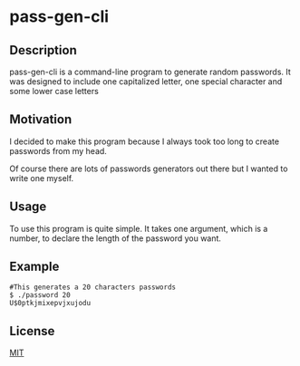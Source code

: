 # pass-gen-cli

## Description

pass-gen-cli is a command-line program to generate random passwords. It was designed to include one capitalized letter, one special character and some lower case letters 

## Motivation

I decided to make this program because I always took too long to create passwords from my head.

Of course there are lots of passwords generators out there but I wanted to write one myself.

## Usage

To use this program is quite simple. It takes one argument, which is a number, to declare the length of the password you want.

## Example

```
#This generates a 20 characters passwords
$ ./password 20
U$0ptkjmixepvjxujodu
```

## License

[MIT](LICENSE)
